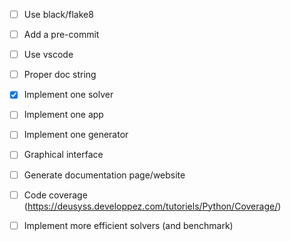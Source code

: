 - [ ] Use black/flake8
- [ ] Add a pre-commit
- [ ] Use vscode
- [ ] Proper doc string
- [x] Implement one solver
- [ ] Implement one app

- [ ] Implement one generator
- [ ] Graphical interface 
- [ ] Generate documentation page/website
- [ ] Code coverage (https://deusyss.developpez.com/tutoriels/Python/Coverage/)
- [ ] Implement more efficient solvers (and benchmark)